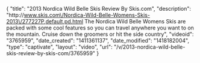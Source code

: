 {
    "title": "2013 Nordica Wild Belle Skis Review By Skis.com",
    "description": "http:\/\/www.skis.com\/Nordica-Wild-Belle-Womens-Skis-2013\/277227P,default,pd.html  The Nordica Wild Belle Womens Skis are packed with some cool features so you can travel anywhere you want to on the mountain. Cruise down the groomers or hit the side country",
    "videoid": "3765959",
    "date_created": "1411361137",
    "date_modified": "1418182004",
    "type": "captivate",
    "layout": "video",
    "url": "\/v\/2013-nordica-wild-belle-skis-review-by-skis-com\/3765959"
}